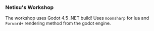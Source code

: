 ### Netisu's Workshop
The workshop uses Godot 4.5 .NET build! Uses `moonsharp` for lua and `Forward+` rendering method from the godot engine. 
